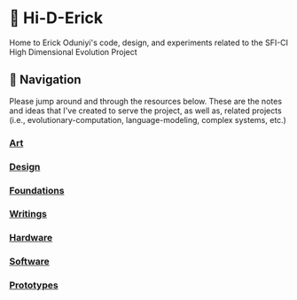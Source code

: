 # 🧬 Hi-D-Erick
Home to Erick Oduniyi's code, design, and experiments related to the SFI-CI High Dimensional Evolution Project

## 🧭 Navigation
Please jump around and through the resources below. These are the notes and ideas that I've created to serve the project, as well as, related projects (i.e., evolutionary-computation, language-modeling, complex systems, etc.)

### [Art](Art/Art.md)
### [Design](README.md)
### [Foundations](Foundations/Foundations.md)
### [Writings](Writings/Writing.md)
### [Hardware](Hardware/Hardware.md)
### [Software](Software/Software.md)
### [Prototypes](Prototypes.md)



